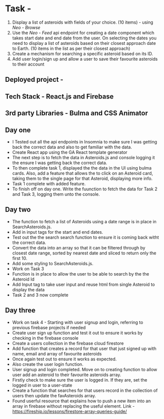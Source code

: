 # Task -
1. Display a list of asteroids with fields of your choice. (10 items) - using *Neo - Browse*
2. Use the *Neo - Feed* api endpoint for creating a date component which takes start date and end date from the user. On selecting the dates you need to display a list of asteroids based on their closest approach date to Earth. (10 items in the list as per their closest approach)
3. Create a mechanism for searching a specific asteroid based on its ID.
4. Add user login/sign up and allow a user to save their favourite asteroids to their account

## Deployed project - 

## Tech Stack - React.js and Firebase

## 3rd party Libraries - Bulma and CSS Animator

## Day one
* I Tested out all the api endpoints in Insomnia to make sure I was getting back the correct data and also to get familiar with the data.
* Create React app using the GA React template generator
* The next step is to fetch the data in Asteroids.js and console logging it the ensure I was getting back the correct data.
* To then complete task 1, displayed the the data in the UI using bulma cards. Also, add a feature that allows the to click on an Asteroid card, taking them to the single page for that Asteroid, displaying more info.
* Task 1 complete with added feature.
* To finish off on day one. Write the fuunction to fetch the data for Task 2 and Task 3, logging them unto the console. 

## Day two
* The function to fetch a list of Asteroids using a date range is in place in SearchAsteroids.js.
* Add in input tags for the start and end dates.
* Test out the the search search function to ensure it is coming back witht the correct data.
* Convert the data into an array so that it can be filtered through by closest date range, sorted by nearest date and sliced to return only the first 10.
* Add some styling to SearchAsteroids.js.
* Work on Task 3
* Function is in place to allow the user to be able to search by the the Asteroid Id
* Add Input tag to take user input and reuse html from single Asteroid to display the data
* Task 2 and 3 now complete

## Day three
* Work on task 4 - Starting with user signup and login, referring to previous firebase projects if needed
* Create user sign up function and test it out to ensure it works by checking in the firebase console
* Create a users collection in the firebase cloud firestore
* Add function that creates a record for that user that just signed up with name, email and array of favourite asteroids
* Once again test out to ensure it works as expected.
* Also create the user login function.
* User signup and login completed. Move on to creating function to allow user add an asteroid to their favourite asteroids array.
* Firstly check to make sure the user is logged in. If they are, set the logged in user to a user-state
* Create a function that searches for that users record in the collection of users then update the favAsteroids array. 
* Found userful resource that explains how to push a new item into an array in firebase without replacing the useful element. Link - https://fireship.io/lessons/firestore-array-queries-guide/

